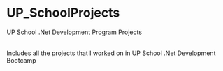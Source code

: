 # UP_SchoolProjects
UP School .Net Development Program Projects

<br>Includes all the projects that I worked on in UP School .Net Development Bootcamp</br>
